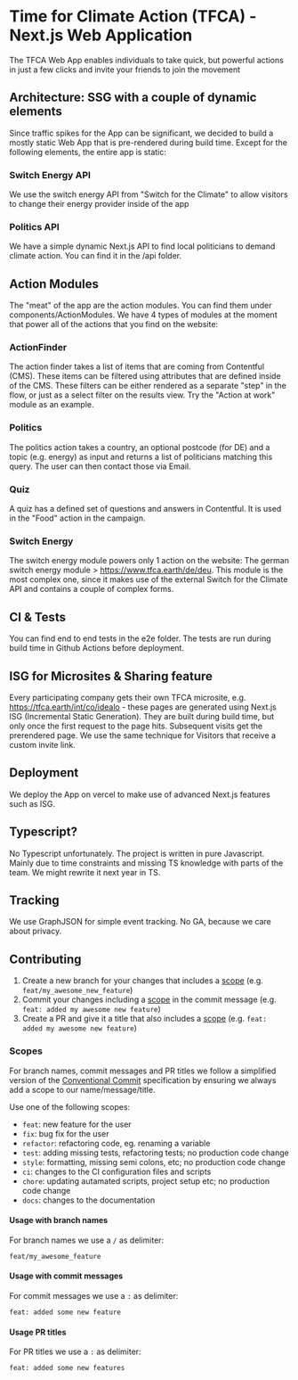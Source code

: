 # Time for Climate Action (TFCA) - Next.js Web Application

The TFCA Web App enables individuals to take quick, but powerful actions in just a few clicks and invite your friends to join the movement

## Architecture: SSG with a couple of dynamic elements

Since traffic spikes for the App can be significant, we decided to build a mostly static Web App that is pre-rendered during build time. Except for the following elements, the entire app is static:

### Switch Energy API

We use the switch energy API from "Switch for the Climate" to allow visitors to change their energy provider inside of the app

### Politics API

We have a simple dynamic Next.js API to find local politicians to demand climate action. You can find it in the /api folder.

## Action Modules

The "meat" of the app are the action modules. You can find them under components/ActionModules. We have 4 types of modules at the moment that power all of the actions that you find on the website:

### ActionFinder

The action finder takes a list of items that are coming from Contentful (CMS). These items can be filtered using attributes that are defined inside of the CMS. These filters can be either rendered as a separate "step" in the flow, or just as a select filter on the results view. Try the "Action at work" module as an example.

### Politics

The politics action takes a country, an optional postcode (for DE) and a topic (e.g. energy) as input and returns a list of politicians matching this query. The user can then contact those via Email.

### Quiz

A quiz has a defined set of questions and answers in Contentful. It is used in the "Food" action in the campaign.

### Switch Energy

The switch energy module powers only 1 action on the website: The german switch energy module > https://www.tfca.earth/de/deu. This module is the most complex one, since it makes use of the external Switch for the Climate API and contains a couple of complex forms.

## CI & Tests

You can find end to end tests in the e2e folder. The tests are run during build time in Github Actions before deployment.

## ISG for Microsites & Sharing feature

Every participating company gets their own TFCA microsite, e.g. https://tfca.earth/int/co/idealo - these pages are generated using Next.js ISG (Incremental Static Generation). They are built during build time, but only once the first request to the page hits. Subsequent visits get the prerendered page. We use the same technique for Visitors that receive a custom invite link.

## Deployment

We deploy the App on vercel to make use of advanced Next.js features such as ISG.

## Typescript?

No Typescript unfortunately. The project is written in pure Javascript. Mainly due to time constraints and missing TS knowledge with parts of the team. We might rewrite it next year in TS.

## Tracking

We use GraphJSON for simple event tracking. No GA, because we care about privacy.

## Contributing

1. Create a new branch for your changes that includes a [scope](#scopes) (e.g. `feat/my_awesome_new_feature`)
2. Commit your changes including a [scope](#scopes) in the commit message (e.g. `feat: added my awesome new feature`)
3. Create a PR and give it a title that also includes a [scope](#scopes) (e.g. `feat: added my awesome new feature`)

### Scopes

For branch names, commit messages and PR titles we follow a simplified version of the [Conventional Commit](https://www.conventionalcommits.org/en/v1.0.0/) specification by ensuring we always add a scope to our name/message/title.

Use one of the following scopes:

- `feat`: new feature for the user
- `fix`: bug fix for the user
- `refactor`: refactoring code, eg. renaming a variable
- `test`: adding missing tests, refactoring tests; no production code change
- `style`: formatting, missing semi colons, etc; no production code change
- `ci`: changes to the CI configuration files and scripts
- `chore`: updating autamated scripts, project setup etc; no production code change
- `docs`: changes to the documentation

#### Usage with branch names

For branch names we use a `/` as delimiter:

```
feat/my_awesome_feature
```

#### Usage with commit messages

For commit messages we use a `:` as delimiter:

```
feat: added some new feature
```

#### Usage PR titles

For PR titles we use a `:` as delimiter:

```
feat: added some new features
```
